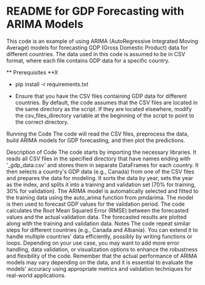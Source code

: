 # README for GDP Forecasting with ARIMA Models
This code is an example of using ARIMA (AutoRegressive Integrated Moving Average) models for forecasting GDP (Gross Domestic Product) data for different countries. The data used in this code is assumed to be in CSV format, where each file contains GDP data for a specific country.

** Prerequisites **X
- pip install -r requirements.txt

- Ensure that you have the CSV files containing GDP data for different countries. By default, the code assumes that the CSV files are located in the same directory as the script. If they are located elsewhere, modify the csv_files_directory variable at the beginning of the script to point to the correct directory.

Running the Code
The code will read the CSV files, preprocess the data, build ARIMA models for GDP forecasting, and then plot the predictions.

Description of Code
The code starts by importing the necessary libraries.
It reads all CSV files in the specified directory that have names ending with '_gdp_data.csv' and stores them in separate DataFrames for each country.
It then selects a country's GDP data (e.g., Canada) from one of the CSV files and prepares the data for modeling. It sorts the data by year, sets the year as the index, and splits it into a training and validation set (70% for training, 30% for validation).
The ARIMA model is automatically selected and fitted to the training data using the auto_arima function from pmdarima.
The model is then used to forecast GDP values for the validation period.
The code calculates the Root Mean Squared Error (RMSE) between the forecasted values and the actual validation data.
The forecasted results are plotted along with the training and validation data.
Notes
The code repeat similar steps for different countries (e.g., Canada and Albania). You can extend it to handle multiple countries' data efficiently, possibly by writing functions or loops.
Depending on your use case, you may want to add more error handling, data validation, or visualization options to enhance the robustness and flexibility of the code.
Remember that the actual performance of ARIMA models may vary depending on the data, and it is essential to evaluate the models' accuracy using appropriate metrics and validation techniques for real-world applications.